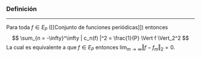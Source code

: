 ### Definición
---
Para toda $f \in E_P$ ([[Conjunto de funciones periódicas]]) entonces $$ \sum_{n = -\infty}^\infty | c_n(f) |^2 = \frac{1}{P} \Vert f \Vert_2^2 $$
La cual es equivalente a que $f \in E_P$ entonces $\lim_{m \to \infty} \Vert f - f_m \Vert_2 = 0$.